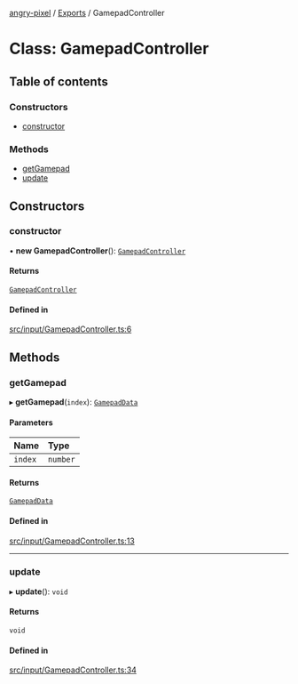 [angry-pixel](../README.md) / [Exports](../modules.md) / GamepadController

# Class: GamepadController

## Table of contents

### Constructors

- [constructor](GamepadController.md#constructor)

### Methods

- [getGamepad](GamepadController.md#getgamepad)
- [update](GamepadController.md#update)

## Constructors

### constructor

• **new GamepadController**(): [`GamepadController`](GamepadController.md)

#### Returns

[`GamepadController`](GamepadController.md)

#### Defined in

[src/input/GamepadController.ts:6](https://github.com/angry-pixel-studio/angry-pixel-engine/blob/8704b49/src/input/GamepadController.ts#L6)

## Methods

### getGamepad

▸ **getGamepad**(`index`): [`GamepadData`](GamepadData.md)

#### Parameters

| Name | Type |
| :------ | :------ |
| `index` | `number` |

#### Returns

[`GamepadData`](GamepadData.md)

#### Defined in

[src/input/GamepadController.ts:13](https://github.com/angry-pixel-studio/angry-pixel-engine/blob/8704b49/src/input/GamepadController.ts#L13)

___

### update

▸ **update**(): `void`

#### Returns

`void`

#### Defined in

[src/input/GamepadController.ts:34](https://github.com/angry-pixel-studio/angry-pixel-engine/blob/8704b49/src/input/GamepadController.ts#L34)
